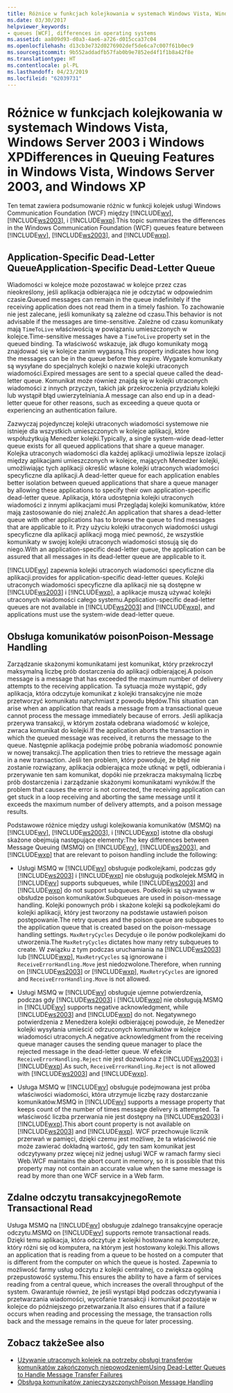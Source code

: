 ```yaml
---
title: Różnice w funkcjach kolejkowania w systemach Windows Vista, Windows Server 2003 i Windows XP
ms.date: 03/30/2017
helpviewer_keywords:
- queues [WCF], differences in operating systems
ms.assetid: aa809d93-d0a3-4ae6-a726-d015cca37c04
ms.openlocfilehash: d13cb3e732d0276902def5de6ca7c007f61b0ec9
ms.sourcegitcommit: 9b552addadfb57fab0b9e7852ed4f1f1b8a42f8e
ms.translationtype: HT
ms.contentlocale: pl-PL
ms.lasthandoff: 04/23/2019
ms.locfileid: "62039731"
---
```

# <a name="differences-in-queuing-features-in-windows-vista-windows-server-2003-and-windows-xp"></a><span data-ttu-id="d997e-102">Różnice w funkcjach kolejkowania w systemach Windows Vista, Windows Server 2003 i Windows XP</span><span class="sxs-lookup"><span data-stu-id="d997e-102">Differences in Queuing Features in Windows Vista, Windows Server 2003, and Windows XP</span></span>
<span data-ttu-id="d997e-103">Ten temat zawiera podsumowanie różnic w funkcji kolejek usługi Windows Communication Foundation (WCF) między [!INCLUDE[wv](../../../../includes/wv-md.md)], [!INCLUDE[ws2003](../../../../includes/ws2003-md.md)], i [!INCLUDE[wxp](../../../../includes/wxp-md.md)].</span><span class="sxs-lookup"><span data-stu-id="d997e-103">This topic summarizes the differences in the Windows Communication Foundation (WCF) queues feature between [!INCLUDE[wv](../../../../includes/wv-md.md)], [!INCLUDE[ws2003](../../../../includes/ws2003-md.md)], and [!INCLUDE[wxp](../../../../includes/wxp-md.md)].</span></span>  
  
## <a name="application-specific-dead-letter-queue"></a><span data-ttu-id="d997e-104">Application-Specific Dead-Letter Queue</span><span class="sxs-lookup"><span data-stu-id="d997e-104">Application-Specific Dead-Letter Queue</span></span>  
 <span data-ttu-id="d997e-105">Wiadomości w kolejce może pozostawać w kolejce przez czas nieokreślony, jeśli aplikacja odbierająca nie je odczytać w odpowiednim czasie.</span><span class="sxs-lookup"><span data-stu-id="d997e-105">Queued messages can remain in the queue indefinitely if the receiving application does not read them in a timely fashion.</span></span> <span data-ttu-id="d997e-106">To zachowanie nie jest zalecane, jeśli komunikaty są zależne od czasu.</span><span class="sxs-lookup"><span data-stu-id="d997e-106">This behavior is not advisable if the messages are time-sensitive.</span></span> <span data-ttu-id="d997e-107">Zależne od czasu komunikaty mają `TimeToLive` właściwością w powiązaniu umieszczonych w kolejce.</span><span class="sxs-lookup"><span data-stu-id="d997e-107">Time-sensitive messages have a `TimeToLive` property set in the queued binding.</span></span> <span data-ttu-id="d997e-108">Ta właściwość wskazuje, jak długo komunikaty mogą znajdować się w kolejce zanim wygasną.</span><span class="sxs-lookup"><span data-stu-id="d997e-108">This property indicates how long the messages can be in the queue before they expire.</span></span> <span data-ttu-id="d997e-109">Wygasłe komunikaty są wysyłane do specjalnych kolejki o nazwie kolejki utraconych wiadomości.</span><span class="sxs-lookup"><span data-stu-id="d997e-109">Expired messages are sent to a special queue called the dead-letter queue.</span></span> <span data-ttu-id="d997e-110">Komunikat może również znajdą się w kolejki utraconych wiadomości z innych przyczyn, takich jak przekroczenia przydziału kolejki lub wystąpił błąd uwierzytelniania.</span><span class="sxs-lookup"><span data-stu-id="d997e-110">A message can also end up in a dead-letter queue for other reasons, such as exceeding a queue quota or experiencing an authentication failure.</span></span>  
  
 <span data-ttu-id="d997e-111">Zazwyczaj pojedynczej kolejki utraconych wiadomości systemowe nie istnieje dla wszystkich umieszczonych w kolejce aplikacji, które współużytkują Menedżer kolejki.</span><span class="sxs-lookup"><span data-stu-id="d997e-111">Typically, a single system-wide dead-letter queue exists for all queued applications that share a queue manager.</span></span> <span data-ttu-id="d997e-112">Kolejka utraconych wiadomości dla każdej aplikacji umożliwia lepsze izolacji między aplikacjami umieszczonych w kolejce, mających Menedżer kolejki, umożliwiając tych aplikacji określić własne kolejki utraconych wiadomości specyficzne dla aplikacji.</span><span class="sxs-lookup"><span data-stu-id="d997e-112">A dead-letter queue for each application enables better isolation between queued applications that share a queue manager by allowing these applications to specify their own application-specific dead-letter queue.</span></span> <span data-ttu-id="d997e-113">Aplikacja, która udostępnia kolejki utraconych wiadomości z innymi aplikacjami musi Przeglądaj kolejki komunikatów, które mają zastosowanie do niej znaleźć.</span><span class="sxs-lookup"><span data-stu-id="d997e-113">An application that shares a dead-letter queue with other applications has to browse the queue to find messages that are applicable to it.</span></span> <span data-ttu-id="d997e-114">Przy użyciu kolejki utraconych wiadomości usługi specyficzne dla aplikacji aplikacji mogą mieć pewność, że wszystkie komunikaty w swojej kolejki utraconych wiadomości stosują się do niego.</span><span class="sxs-lookup"><span data-stu-id="d997e-114">With an application-specific dead-letter queue, the application can be assured that all messages in its dead-letter queue are applicable to it.</span></span>  
  
 [!INCLUDE[wv](../../../../includes/wv-md.md)] <span data-ttu-id="d997e-115">zapewnia kolejki utraconych wiadomości specyficzne dla aplikacji.</span><span class="sxs-lookup"><span data-stu-id="d997e-115">provides for application-specific dead-letter queues.</span></span> <span data-ttu-id="d997e-116">Kolejki utraconych wiadomości specyficzne dla aplikacji nie są dostępne w [!INCLUDE[ws2003](../../../../includes/ws2003-md.md)] i [!INCLUDE[wxp](../../../../includes/wxp-md.md)], a aplikacje muszą używać kolejki utraconych wiadomości całego systemu.</span><span class="sxs-lookup"><span data-stu-id="d997e-116">Application-specific dead-letter queues are not available in [!INCLUDE[ws2003](../../../../includes/ws2003-md.md)] and [!INCLUDE[wxp](../../../../includes/wxp-md.md)], and applications must use the system-wide dead-letter queue.</span></span>  
  
## <a name="poison-message-handling"></a><span data-ttu-id="d997e-117">Obsługa komunikatów poison</span><span class="sxs-lookup"><span data-stu-id="d997e-117">Poison-Message Handling</span></span>  
 <span data-ttu-id="d997e-118">Zarządzanie skażonymi komunikatami jest komunikat, który przekroczył maksymalną liczbę prób dostarczenia do aplikacji odbierającej.</span><span class="sxs-lookup"><span data-stu-id="d997e-118">A poison message is a message that has exceeded the maximum number of delivery attempts to the receiving application.</span></span> <span data-ttu-id="d997e-119">Ta sytuacja może wystąpić, gdy aplikacja, która odczytuje komunikat z kolejki transakcyjne nie może przetworzyć komunikatu natychmiast z powodu błędów.</span><span class="sxs-lookup"><span data-stu-id="d997e-119">This situation can arise when an application that reads a message from a transactional queue cannot process the message immediately because of errors.</span></span> <span data-ttu-id="d997e-120">Jeśli aplikacja przerywa transakcji, w którym została odebrana wiadomość w kolejce, zwraca komunikat do kolejki.</span><span class="sxs-lookup"><span data-stu-id="d997e-120">If the application aborts the transaction in which the queued message was received, it returns the message to the queue.</span></span> <span data-ttu-id="d997e-121">Następnie aplikacja podejmie próbę pobrania wiadomość ponownie w nowej transakcji.</span><span class="sxs-lookup"><span data-stu-id="d997e-121">The application then tries to retrieve the message again in a new transaction.</span></span> <span data-ttu-id="d997e-122">Jeśli ten problem, który powoduje, że błąd nie zostanie rozwiązany, aplikacja odbierająca może utknąć w pętli, odbierania i przerywanie ten sam komunikat, dopóki nie przekracza maksymalną liczbę prób dostarczenia i zarządzanie skażonymi komunikatami wyników.</span><span class="sxs-lookup"><span data-stu-id="d997e-122">If the problem that causes the error is not corrected, the receiving application can get stuck in a loop receiving and aborting the same message until it exceeds the maximum number of delivery attempts, and a poison message results.</span></span>  
  
 <span data-ttu-id="d997e-123">Podstawowe różnice między usługi kolejkowania komunikatów (MSMQ) na [!INCLUDE[wv](../../../../includes/wv-md.md)], [!INCLUDE[ws2003](../../../../includes/ws2003-md.md)], i [!INCLUDE[wxp](../../../../includes/wxp-md.md)] istotne dla obsługi skażone obejmują następujące elementy:</span><span class="sxs-lookup"><span data-stu-id="d997e-123">The key differences between Message Queuing (MSMQ) on [!INCLUDE[wv](../../../../includes/wv-md.md)], [!INCLUDE[ws2003](../../../../includes/ws2003-md.md)], and [!INCLUDE[wxp](../../../../includes/wxp-md.md)] that are relevant to poison handling include the following:</span></span>  
  
- <span data-ttu-id="d997e-124">Usługi MSMQ w [!INCLUDE[wv](../../../../includes/wv-md.md)] obsługuje podkolejkami, podczas gdy [!INCLUDE[ws2003](../../../../includes/ws2003-md.md)] i [!INCLUDE[wxp](../../../../includes/wxp-md.md)] nie obsługują podkolejek.</span><span class="sxs-lookup"><span data-stu-id="d997e-124">MSMQ in [!INCLUDE[wv](../../../../includes/wv-md.md)] supports subqueues, while [!INCLUDE[ws2003](../../../../includes/ws2003-md.md)] and [!INCLUDE[wxp](../../../../includes/wxp-md.md)] do not support subqueues.</span></span> <span data-ttu-id="d997e-125">Podkolejki są używane w obsłudze poison komunikatów.</span><span class="sxs-lookup"><span data-stu-id="d997e-125">Subqueues are used in poison-message handling.</span></span> <span data-ttu-id="d997e-126">Kolejki ponownych prób i skażone kolejki są podkolejkami do kolejki aplikacji, który jest tworzony na podstawie ustawień poison postępowanie.</span><span class="sxs-lookup"><span data-stu-id="d997e-126">The retry queues and the poison queue are subqueues to the application queue that is created based on the poison-message handling settings.</span></span> <span data-ttu-id="d997e-127">`MaxRetryCycles` Decyduje o ile ponów podkolejkami do utworzenia.</span><span class="sxs-lookup"><span data-stu-id="d997e-127">The `MaxRetryCycles` dictates how many retry subqueues to create.</span></span> <span data-ttu-id="d997e-128">W związku z tym podczas uruchamiania na [!INCLUDE[ws2003](../../../../includes/ws2003-md.md)] lub [!INCLUDE[wxp](../../../../includes/wxp-md.md)], `MaxRetryCycles` są ignorowane i `ReceiveErrorHandling.Move` jest niedozwolone.</span><span class="sxs-lookup"><span data-stu-id="d997e-128">Therefore, when running on [!INCLUDE[ws2003](../../../../includes/ws2003-md.md)] or [!INCLUDE[wxp](../../../../includes/wxp-md.md)], `MaxRetryCycles` are ignored and `ReceiveErrorHandling.Move` is not allowed.</span></span>  
  
- <span data-ttu-id="d997e-129">Usługi MSMQ w [!INCLUDE[wv](../../../../includes/wv-md.md)] obsługuje ujemne potwierdzenia, podczas gdy [!INCLUDE[ws2003](../../../../includes/ws2003-md.md)] i [!INCLUDE[wxp](../../../../includes/wxp-md.md)] nie obsługują.</span><span class="sxs-lookup"><span data-stu-id="d997e-129">MSMQ in [!INCLUDE[wv](../../../../includes/wv-md.md)] supports negative acknowledgment, while [!INCLUDE[ws2003](../../../../includes/ws2003-md.md)] and [!INCLUDE[wxp](../../../../includes/wxp-md.md)] do not.</span></span> <span data-ttu-id="d997e-130">Negatywnego potwierdzenia z Menedżera kolejki odbierającej powoduje, że Menedżer kolejki wysyłania umieścić odrzuconych komunikatów w kolejce wiadomości utraconych.</span><span class="sxs-lookup"><span data-stu-id="d997e-130">A negative acknowledgment from the receiving queue manager causes the sending queue manager to place the rejected message in the dead-letter queue.</span></span> <span data-ttu-id="d997e-131">W efekcie `ReceiveErrorHandling.Reject` nie jest dozwolona z [!INCLUDE[ws2003](../../../../includes/ws2003-md.md)] i [!INCLUDE[wxp](../../../../includes/wxp-md.md)].</span><span class="sxs-lookup"><span data-stu-id="d997e-131">As such, `ReceiveErrorHandling.Reject` is not allowed with [!INCLUDE[ws2003](../../../../includes/ws2003-md.md)] and [!INCLUDE[wxp](../../../../includes/wxp-md.md)].</span></span>  
  
- <span data-ttu-id="d997e-132">Usługa MSMQ w [!INCLUDE[wv](../../../../includes/wv-md.md)] obsługuje podejmowana jest próba właściwości wiadomości, która utrzymuje liczbę razy dostarczanie komunikatów.</span><span class="sxs-lookup"><span data-stu-id="d997e-132">MSMQ in [!INCLUDE[wv](../../../../includes/wv-md.md)] supports a message property that keeps count of the number of times message delivery is attempted.</span></span> <span data-ttu-id="d997e-133">Ta właściwość liczba przerwania nie jest dostępny na [!INCLUDE[ws2003](../../../../includes/ws2003-md.md)] i [!INCLUDE[wxp](../../../../includes/wxp-md.md)].</span><span class="sxs-lookup"><span data-stu-id="d997e-133">This abort count property is not available on [!INCLUDE[ws2003](../../../../includes/ws2003-md.md)] and [!INCLUDE[wxp](../../../../includes/wxp-md.md)].</span></span> <span data-ttu-id="d997e-134">WCF przechowuje licznik przerwań w pamięci, dzięki czemu jest możliwe, że ta właściwość nie może zawierać dokładną wartość, gdy ten sam komunikat jest odczytywany przez więcej niż jednej usługi WCF w ramach farmy sieci Web.</span><span class="sxs-lookup"><span data-stu-id="d997e-134">WCF maintains the abort count in memory, so it is possible that this property may not contain an accurate value when the same message is read by more than one WCF service in a Web farm.</span></span>  
  
## <a name="remote-transactional-read"></a><span data-ttu-id="d997e-135">Zdalne odczytu transakcyjnego</span><span class="sxs-lookup"><span data-stu-id="d997e-135">Remote Transactional Read</span></span>  
 <span data-ttu-id="d997e-136">Usługa MSMQ na [!INCLUDE[wv](../../../../includes/wv-md.md)] obsługuje zdalnego transakcyjne operacje odczytu.</span><span class="sxs-lookup"><span data-stu-id="d997e-136">MSMQ on [!INCLUDE[wv](../../../../includes/wv-md.md)] supports remote transactional reads.</span></span> <span data-ttu-id="d997e-137">Dzięki temu aplikacja, która odczytuje z kolejki hostowane na komputerze, który różni się od komputera, na którym jest hostowany kolejki.</span><span class="sxs-lookup"><span data-stu-id="d997e-137">This allows an application that is reading from a queue to be hosted on a computer that is different from the computer on which the queue is hosted.</span></span> <span data-ttu-id="d997e-138">Zapewnia to możliwość farmy usług odczytu z kolejki centralnej, co zwiększa ogólną przepustowość systemu.</span><span class="sxs-lookup"><span data-stu-id="d997e-138">This ensures the ability to have a farm of services reading from a central queue, which increases the overall throughput of the system.</span></span> <span data-ttu-id="d997e-139">Gwarantuje również, że jeśli wystąpi błąd podczas odczytywania i przetwarzania wiadomości, wycofanie transakcji i komunikat pozostaje w kolejce do późniejszego przetwarzania.</span><span class="sxs-lookup"><span data-stu-id="d997e-139">It also ensures that if a failure occurs when reading and processing the message, the transaction rolls back and the message remains in the queue for later processing.</span></span>  
  
## <a name="see-also"></a><span data-ttu-id="d997e-140">Zobacz także</span><span class="sxs-lookup"><span data-stu-id="d997e-140">See also</span></span>

- [<span data-ttu-id="d997e-141">Używanie utraconych kolejek na potrzeby obsługi transferów komunikatów zakończonych niepowodzeniem</span><span class="sxs-lookup"><span data-stu-id="d997e-141">Using Dead-Letter Queues to Handle Message Transfer Failures</span></span>](../../../../docs/framework/wcf/feature-details/using-dead-letter-queues-to-handle-message-transfer-failures.md)
- [<span data-ttu-id="d997e-142">Obsługa komunikatów zanieczyszczonych</span><span class="sxs-lookup"><span data-stu-id="d997e-142">Poison Message Handling</span></span>](../../../../docs/framework/wcf/feature-details/poison-message-handling.md)
